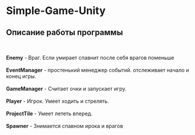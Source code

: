# Simple-Game-Unity

## Описание работы программы

<br/>

**Enemy** - Враг. Если умирает спавнит после себя врагов поменьше
<br/><br/>
**EventManager** - простенький менеджер событий. отслеживает начало и конец игры.
<br/><br/>
**GameManager** - Считает очки и запускает игру.
<br/><br/>
**Player** - Игрок. Умеет ходить и стрелять.
<br/><br/>
**ProjectTile** - Умеет лететь вперед.
<br/><br/>
**Spawner** - Знимается спавном ирока и врагов
<br/><br/>
